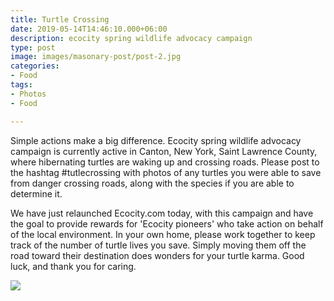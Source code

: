```yaml
---
title: Turtle Crossing
date: 2019-05-14T14:46:10.000+06:00
description: ecocity spring wildlife advocacy campaign
type: post
image: images/masonary-post/post-2.jpg
categories:
- Food
tags:
- Photos
- Food

---
```

Simple actions make a big difference.  Ecocity spring wildlife advocacy campaign is currently active in Canton, New York, Saint Lawrence County, where hibernating turtles are waking up and crossing roads.  Please post to the hashtag #tutlecrossing with photos of any turtles you were able to save from danger crossing roads, along with the species if you are able to determine it.  

We have just relaunched Ecocity.com today, with this campaign and have the goal to provide rewards for 'Ecocity pioneers' who take action on behalf of the local environment.  In your own home, please work together to keep track of the number of turtle lives you save.  Simply moving them off the road toward their destination does wonders for your turtle karma.  Good luck, and thank you for caring.

![](../images/post-img.jpg)